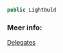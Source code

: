 
```c#
public Lightbuld
```


### Meer info:
[Delegates](https://learn.microsoft.com/en-us/dotnet/csharp/programming-guide/delegates/)